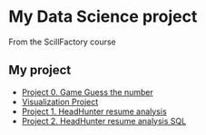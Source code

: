 # My Data Science project

From the ScillFactory course

## My project


* [Project 0. Game Guess the number](https://github.com/OlesyaNori/sf_datasciense/tree/main/project%200) 
* [Visualization Project](https://github.com/OlesyaNori/sf_datasciense/blob/main/Visualization%20Project/Final%20visualization%20tasks.ipynb)
* [Project 1. HeadHunter resume analysis](https://github.com/OlesyaNori/sf_datasciense/tree/main/project%201)
* [Project 2. HeadHunter resume analysis SQL](https://github.com/OlesyaNori/sf_datasciense/tree/main/project%202)
